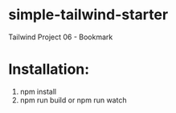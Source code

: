 # simple-tailwind-starter
Tailwind Project 06 - Bookmark
# Installation:
1. npm install </br>
2. npm run build or npm run watch

